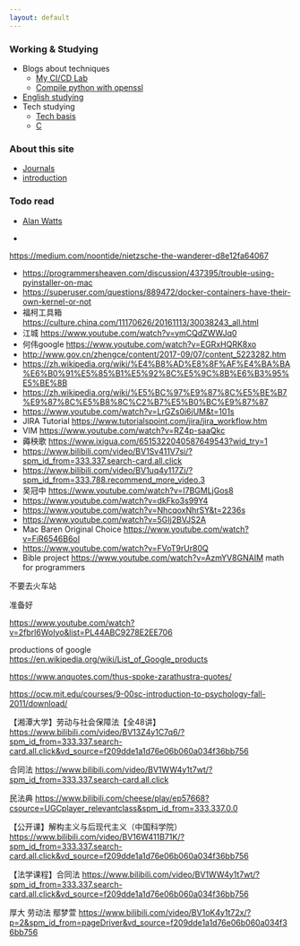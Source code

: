 ```yaml
---
layout: default
---
```



### Working & Studying
  - Blogs about techniques
    - [My CI/CD Lab](./blog-my-cicd-lab.html)
    - [Compile python with openssl](./blog-compile-python-with-openssl.html)
  - [English studying](./english-studying.html)
  - Tech studying
    - [Tech basis](./tech-studying.html)
    - [C](./tech-c.html)


### About this site
  - [Journals](./journals.html)
  - [introduction](./about-this-site.html)



### Todo read
- [Alan Watts](./alan-watts.html)

- 
https://medium.com/noontide/nietzsche-the-wanderer-d8e12fa64067
- https://programmersheaven.com/discussion/437395/trouble-using-pyinstaller-on-mac
- https://superuser.com/questions/889472/docker-containers-have-their-own-kernel-or-not
- 福柯工具箱 https://culture.china.com/11170626/20161113/30038243_all.html
- 江城 https://www.youtube.com/watch?v=ymCQdZWWJq0
- 何伟google https://www.youtube.com/watch?v=EGRxHQRK8xo
- http://www.gov.cn/zhengce/content/2017-09/07/content_5223282.htm
- https://zh.wikipedia.org/wiki/%E4%B8%AD%E8%8F%AF%E4%BA%BA%E6%B0%91%E5%85%B1%E5%92%8C%E5%9C%8B%E6%B3%95%E5%BE%8B
- https://zh.wikipedia.org/wiki/%E5%BC%97%E9%87%8C%E5%BE%B7%E9%87%8C%E5%B8%8C%C2%B7%E5%B0%BC%E9%87%87
- https://www.youtube.com/watch?v=LrGZs0i6jUM&t=101s
- JIRA Tutorial https://www.tutorialspoint.com/jira/jira_workflow.htm
- VIM https://www.youtube.com/watch?v=RZ4p-saaQkc
- 薅秧歌 https://www.ixigua.com/6515322040587649543?wid_try=1
- https://www.bilibili.com/video/BV1Sv411V7si/?spm_id_from=333.337.search-card.all.click
- https://www.bilibili.com/video/BV1uq4y117Zj/?spm_id_from=333.788.recommend_more_video.3
- 吴冠中
https://www.youtube.com/watch?v=I7BGMLjGos8
- https://www.youtube.com/watch?v=dkFko3s99Y4
- https://www.youtube.com/watch?v=NhcqoxNhrSY&t=2236s
- https://www.youtube.com/watch?v=5GIj2BVJS2A
- Mac Baren Original Choice https://www.youtube.com/watch?v=FiR6546B6oI
- https://www.youtube.com/watch?v=FVoT9rUr80Q
- Bible project https://www.youtube.com/watch?v=AzmYV8GNAIM
math for programmers

不要去火车站

准备好

https://www.youtube.com/watch?v=2fbrl6WoIyo&list=PL44ABC9278E2EE706

productions of google
https://en.wikipedia.org/wiki/List_of_Google_products

https://www.anquotes.com/thus-spoke-zarathustra-quotes/

https://ocw.mit.edu/courses/9-00sc-introduction-to-psychology-fall-2011/download/

【湘潭大学】劳动与社会保障法【全48讲】
 https://www.bilibili.com/video/BV13Z4y1C7q6/?spm_id_from=333.337.search-card.all.click&vd_source=f209dde1a1d76e06b060a034f36bb756

合同法
https://www.bilibili.com/video/BV1WW4y1t7wt/?spm_id_from=333.337.search-card.all.click

民法典
https://www.bilibili.com/cheese/play/ep57668?csource=UGCplayer_relevantclass&spm_id_from=333.337.0.0

【公开课】解构主义与后现代主义（中国科学院）
https://www.bilibili.com/video/BV16W411B71K/?spm_id_from=333.337.search-card.all.click&vd_source=f209dde1a1d76e06b060a034f36bb756


【法学课程】合同法
https://www.bilibili.com/video/BV1WW4y1t7wt/?spm_id_from=333.337.search-card.all.click&vd_source=f209dde1a1d76e06b060a034f36bb756

厚大 劳动法 鄢梦萱
https://www.bilibili.com/video/BV1oK4y1t72x/?p=2&spm_id_from=pageDriver&vd_source=f209dde1a1d76e06b060a034f36bb756